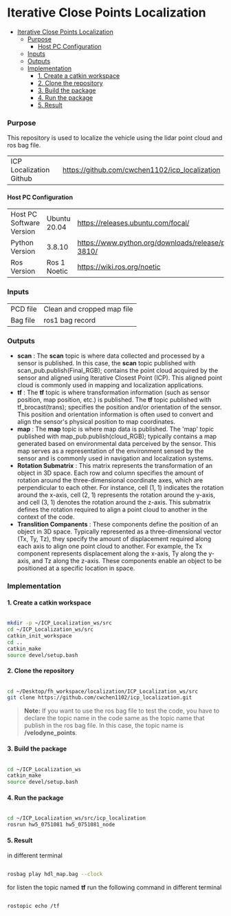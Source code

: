 
# Iterative Close Points Localization


- [Iterative Close Points Localization](#Iterative-Close-Points-Localization)
  - [Purpose](#purpose)
    - [Host PC Configuration](#host-pc-configuration)
  - [Inputs](#inputs)
  - [Outputs](#outputs)
  - [Implementation](#implementation)
    - [1. Create a catkin workspace](#1-create-a-catkin-workspace)
    - [2. Clone the repository](#2-clone-the-repository)
    - [3. Build the package](#3-build-the-package)
    - [4. Run the package](#4-run-the-package)
    - [5. Result](#5-result)


### Purpose

This repository is used to localize the vehicle using the lidar point cloud and ros bag file.


|                         |                                                 | 
|-------------------------|-------------------------------------------------|
| ICP Localization Github | https://github.com/cwchen1102/icp_localization |


#### Host PC Configuration

|                          |              |                                                                         |
|--------------------------|--------------| ----------------------------------------------------------------------- |
| Host PC Software Version | Ubuntu 20.04 |        https://releases.ubuntu.com/focal/                               |
| Python Version           | 3.8.10       | https://www.python.org/downloads/release/python-3810/                   |
| Ros Version              | Ros 1 Noetic | https://wiki.ros.org/noetic   |




### Inputs

|          |                            | 
|----------|----------------------------|
| PCD file | Clean and cropped map file |
| Bag file | ros1 bag record            |

### Outputs

- **scan** : The **scan** topic is where data collected and processed by a sensor is published. In this case, the **scan** topic published with scan_pub.publish(Final_RGB); contains the point cloud acquired by the sensor and aligned using Iterative Closest Point (ICP). This aligned point cloud is commonly used in mapping and localization applications.
- **tf** :  The **tf** topic is where transformation information (such as sensor position, map position, etc.) is published. The **tf** topic published with tf_brocast(trans); specifies the position and/or orientation of the sensor. This position and orientation information is often used to convert and align the sensor's physical position to map coordinates.
- **map** : The **map** topic is where map data is published. The 'map' topic published with map_pub.publish(cloud_RGB); typically contains a map generated based on environmental data perceived by the sensor. This map serves as a representation of the environment sensed by the sensor and is commonly used in navigation and localization systems.
- **Rotation Submatrix** : This matrix represents the transformation of an object in 3D space. Each row and column specifies the amount of rotation around the three-dimensional coordinate axes, which are perpendicular to each other. For instance, cell (1, 1) indicates the rotation around the x-axis, cell (2, 1) represents the rotation around the y-axis, and cell (3, 1) denotes the rotation around the z-axis. This submatrix defines the rotation required to align a point cloud to another in the context of the code.
- **Translition Companents** : These components define the position of an object in 3D space. Typically represented as a three-dimensional vector (Tx, Ty, Tz), they specify the amount of displacement required along each axis to align one point cloud to another. For example, the Tx component represents displacement along the x-axis, Ty along the y-axis, and Tz along the z-axis. These components enable an object to be positioned at a specific location in space.

### Implementation

#### 1. Create a catkin workspace

```bash

mkdir -p ~/ICP_Localization_ws/src
cd ~/ICP_Localization_ws/src
catkin_init_workspace
cd ..
catkin_make
source devel/setup.bash

```
#### 2. Clone the repository

```bash

cd ~/Desktop/fh_workspace/localization/ICP_Localization_ws/src
git clone https://github.com/cwchen1102/icp_localization.git

```
>**Note:** 
> If you want to use the ros bag file to test the code, you have to declare the topic name in the code same as the topic name that publish in the ros bag file.
> In this case, the topic name is **/velodyne_points**. 

#### 3. Build the package

```bash

cd ~/ICP_Localization_ws
catkin_make
source devel/setup.bash

```
#### 4. Run the package

```bash

cd ~/ICP_Localization_ws/src/icp_localization
rosrun hw5_0751081 hw5_0751081_node

```
#### 5. Result

in different terminal 

```bash

rosbag play hdl_map.bag --clock

```
for listen the topic named **tf** run the following command in different terminal

```bash

rostopic echo /tf

```




